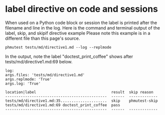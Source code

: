 # label directive on code and sessions

When used on a Python code block or session the label is printed
after the filename and line in the log.
Here is the command and terminal output of the
label, skip, and skipif directive example
Please note this example is in a different file than this page's source.

```
phmutest tests/md/directive1.md --log --replmode
```

In the output, note the label "doctest_print_coffee" shows after
tests/md/directive1.md:69 below.

```
log:
args.files: 'tests/md/directive1.md'
args.replmode: 'True'
args.log: 'True'

location|label                                  result  skip reason
----------------------------------------------  ------  -------------
tests/md/directive1.md:35.....................  skip    phmutest-skip
tests/md/directive1.md:69 doctest_print_coffee  pass
----------------------------------------------  ------  -------------
```

